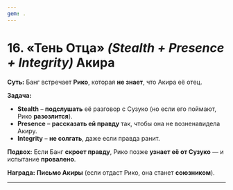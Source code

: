 ```yaml
---
gem: .
---
```

# **16. «Тень Отца»** _(Stealth + Presence + Integrity)_ Акира

**Суть:** Банг встречает **Рико**, которая **не знает**, что Акира её отец.

**Задача:**

- **Stealth** – **подслушать** её разговор с Сузуко (но если его поймают, Рико **разозлится**).
- **Presence** – **рассказать ей правду** так, чтобы она не возненавидела Акиру.
- **Integrity** – **не солгать**, даже если правда ранит.

**Подвох:** Если Банг **скроет правду**, Рико позже **узнает её от Сузуко** — и испытание **провалено**.

**Награда:** **Письмо Акиры** (если отдаст Рико, она станет **союзником**).

---